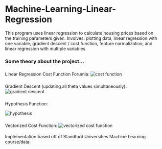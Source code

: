 # Machine-Learning-Linear-Regression
This program uses linear regression to calculate housing prices based on the training parameters given.
Involves: plotting data, linear regression with one variable, gradient descent / cost function, feature normalization, and linear regression with multiple variables.


### Some theory about the project...

###
Linear Regression Cost Function Forumla:
![cost function](https://user-images.githubusercontent.com/41659296/52536809-525b3c80-2d2d-11e9-99e4-f830b0bf94ff.PNG)

###
Gradient Descent (updating all theta values simultaneously):
![gradient descent](https://user-images.githubusercontent.com/41659296/52536833-76b71900-2d2d-11e9-922c-b0de354b3e46.PNG)


###
Hypothesis Function:


![hypothesis](https://user-images.githubusercontent.com/41659296/52536847-9b12f580-2d2d-11e9-8eb6-71ba8120d072.PNG)


###
Vectorized Cost Function:
![vectorized cost function](https://user-images.githubusercontent.com/41659296/52536848-a23a0380-2d2d-11e9-9969-f87db96ff28c.PNG)



####
Implementation based off of Standford Universities Machine Learning course/data.
